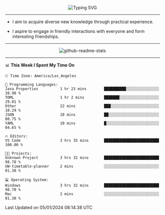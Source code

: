 <p align="center">
  <img src="https://readme-typing-svg.demolab.com?font=Fira+Code&weight=500&size=32&duration=2500&pause=1600&center=true&vCenter=true&random=false&width=1024&height=64&lines=Hi+there+%F0%9F%91%8B;I'm+delighted+you+could+make+it+here+%F0%9F%8E%89;I'm+Harry%2C+a+college+student+still+finding+my+way" alt="Typing SVG" />
</p>


---


- I aim to acquire diverse new knowledge through practical experience.

- I aspire to engage in friendly interactions with everyone and form interesting friendships.


---


<p align="center">
  <img src="https://github-readme-stats.vercel.app/api?username=Harry-Jing&show_icons=true" alt="github-readme-stats"/>
</p>


---

<!--START_SECTION:waka-->
📊 **This Week I Spent My Time On** 

```text
🕑︎ Time Zone: America/Los_Angeles

💬 Programming Languages: 
Java Properties          1 hr 23 mins        ██████████░░░░░░░░░░░░░░░   38.98 % 
TOML                     1 hr 2 mins         ███████░░░░░░░░░░░░░░░░░░   29.01 % 
Other                    22 mins             ███░░░░░░░░░░░░░░░░░░░░░░   10.29 % 
JSON                     18 mins             ██░░░░░░░░░░░░░░░░░░░░░░░   08.75 % 
YAML                     10 mins             █░░░░░░░░░░░░░░░░░░░░░░░░   04.65 % 

🔥 Editors: 
VS Code                  3 hrs 35 mins       █████████████████████████   100.00 % 

🐱‍💻 Projects: 
Unknown Project          3 hrs 32 mins       █████████████████████████   98.70 % 
UW-timetable-planner     2 mins              ░░░░░░░░░░░░░░░░░░░░░░░░░   01.30 % 

💻 Operating System: 
Windows                  3 hrs 32 mins       █████████████████████████   98.70 % 
Mac                      2 mins              ░░░░░░░░░░░░░░░░░░░░░░░░░   01.30 % 
```


 Last Updated on 05/01/2024 08:14:38 UTC
<!--END_SECTION:waka-->
